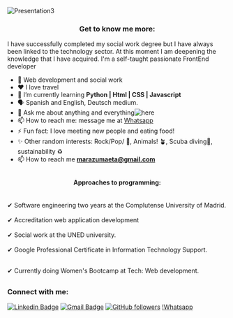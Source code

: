 
![Presentation3](https://user-images.githubusercontent.com/29448951/206000489-febc7ab3-8b9c-45d3-a98e-5cd1254cf32c.jpg)


<h3 align="center">Get to know me more:</h3>

I have successfully completed my social work degree but I have always been linked to the technology sector.
At this moment I am deepening the knowledge that I have acquired.
I'm a self-taught passionate FrontEnd developer




- 💼  Web development and social work
- ❤️ I love travel 
- 🌱 I’m currently learning **Python | Html | CSS | Javascript**
- 🗣️  Spanish and English, Deutsch medium.
- 💬 Ask me about anything and everything![here](https://github.com/marazu/marazu/issues)
- 📫 How to reach me: message me at [Whatsapp](https://wa.me/41798863200)
- ⚡ Fun fact: I love meeting new people and eating food!
- ✨ Other random interests: Rock/Pop/ 🎸, Animals! 🪴, Scuba diving🧶, sustainability ♻️ 
- 📫 How to reach me **marazumaeta@gmail.com**


##

<h4 align="center">Approaches to programming:</h4>

<br> ✔ Software engineering two years at the Complutense University of Madrid.<br />
<br> ✔ Accreditation web application development<br />
<br> ✔ Social work at the UNED university.<br />
<br> ✔ Google Professional Certificate in Information Technology Support.<br /><div data-iframe-width="150" data-iframe-height="270" data-share-badge-id="686ab7a8-9431-4196-ac9d-4b0bdb0103c1" data-share-badge-host="https://www.credly.com"></div><script type="text/javascript" async src="//https://lnkd.in/ekzmGEn3"></script>
<br> ✔ Currently doing Women's Bootcamp at Tech: Web development.<br />


##

<h3 align="left">Connect with me:</h3>


[![Linkedin Badge](https://img.shields.io/badge/-maragabriela-blue?style=flat-square&logo=Linkedin&logoColor=white&link=https://www.linkedin.com/in/maragabriela/)](https://www.linkedin.com/in/maragabriela/)  [![Gmail Badge](https://img.shields.io/badge/-marazumaeta@gmail.com-c14438?style=flat-square&logo=Gmail&logoColor=white&link=mailto:marazumaeta@gmail.com)](mailto:marazumaeta@gmail.com)  [![GitHub followers](https://img.shields.io/github/followers/marazu?label=Follow&style=social)](https://github.com/marazu/?tab=follow) [!Whatsapp](https://wa.me/41798863200)

  







